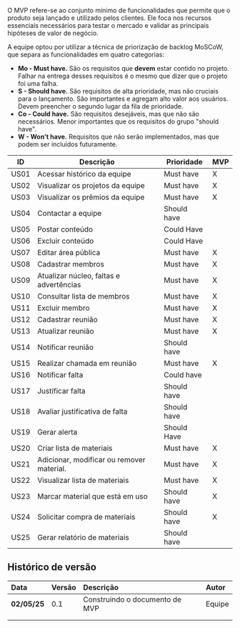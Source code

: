 O MVP refere-se ao conjunto mínimo de funcionalidades que permite que o produto seja lançado e utilizado pelos clientes. Ele foca nos recursos essenciais necessários para testar o mercado e validar as principais hipóteses de valor de negócio.

A equipe optou por utilizar a técnica de priorização de backlog MoSCoW, que separa as funcionalidades em quatro categorias:
- **Mo - Must have.** São os requisitos que **devem** estar contido no projeto. Falhar na entrega desses requisitos é o mesmo que dizer que o projeto foi uma falha.
- **S - Should have.** São requisitos de alta prioridade, mas não cruciais para o lançamento. São importantes e agregam alto valor aos usuários. Devem preencher o segundo lugar da fila de prioridade.
- **Co - Could have.** São requisitos desejáveis, mas que não são necessários. Menor importantes que os requisitos do grupo "should have".
- **W - Won't have.** Requisitos que não serão implementados, mas que podem ser incluídos futuramente.

| ID   | Descrição                                   | Prioridade  | MVP |
|------|--------------------------------------------|-------------|-----|
| US01 | Acessar histórico da equipe                | Must have   | X   |
| US02 | Visualizar os projetos da equipe           | Must have   | X   |
| US03 | Visualizar os prêmios da equipe            | Must have   | X   |
| US04 | Contactar a equipe                         | Should have   |   |
| US05 | Postar conteúdo                            | Could Have  |     |
| US06 | Excluir conteúdo                           | Could Have  |     |
| US07 | Editar área pública                        | Must have   | X   |
| US08 | Cadastrar membros                          | Must have   | X   |
| US09 | Atualizar núcleo, faltas e advertências    | Must have | X   |
| US10 | Consultar lista de membros                 | Must have |   X  |
| US11 | Excluir membro                             | Must have   | X   |
| US12 | Cadastrar reunião                          | Must have   | X   |
| US13 | Atualizar reunião                          | Must have   | X   |
| US14 | Notificar reunião                          | Should have |     |
| US15 | Realizar chamada em reunião                | Must have   | X   |
| US16 | Notificar falta                            | Could have  |     |
| US17 | Justificar falta                           | Should have |     |
| US18 | Avaliar justificativa de falta             | Should have |     |
| US19 | Gerar alerta                               | Should Have |     |
| US20 | Criar lista de materiais                   | Must have | X   |
| US21 | Adicionar, modificar ou remover material.  | Must have | X   |
| US22 | Visualizar lista de materiais              | Must have   | X   |
| US23 | Marcar material que está em uso            | Should have  | X    |
| US24 | Solicitar compra de materiais              | Should have  |  X   |
| US25 | Gerar relatório de materiais               | Should have | |

## Histórico de versão 
|**Data**|**Versão** |**Descrição** |**Autor**|
| :- | :- | :- | :- |
|**02/05/25**| 0.1 | Construindo o documento de MVP | Equipe |
|||||
|||||
